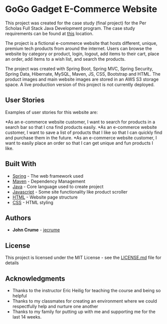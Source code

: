 # GoGo Gadget E-Commerce Website

This project was created for the case study (final project) for the Per Scholas Full Stack Java Development program. 
The case study requirements can be found at [this](https://github.com/jecrume/ecommerce-casestudy/blob/master/14-Weeks%20Java%20Developer%20-%20Case%20Study.pdf) location.

The project is a fictional e-commerce website that hosts different, unique, premium tech products
from around the internet. Users can browse the website by category or product, login, logout, add items to their cart, place an order, add items
to a wish list, and search the products.

The project was created with Spring Boot, Spring MVC, Spring Security, Spring Data, Hibernate, MySQL, Maven, JS, CSS, Bootstrap
and HTML. The product images and main website images are stored in an AWS S3 storage space. A live production version of
this project is not currently deployed.

## User Stories

Examples of user stories for this website are: 

*As an e-commerce website customer, I want to search for products in a search bar so that I cna find products easily.
*As an e-commerce website customer, I want to save a list of products that I like so that I can quickly find and purchase them in the future.
*As an e-commerce website customer, I want to easily place an order so that I can get unique and fun products I like.

## Built With

* [Spring](https://spring.io/) - The web framework used
* [Maven](https://maven.apache.org/) - Dependency Management
* [Java](https://docs.oracle.com/en/java/) - Core language used to create project
* [Javascript](https://developer.mozilla.org/en-US/docs/Web/JavaScript) - Some site functionality like product scroller
* [HTML](https://developer.mozilla.org/en-US/docs/Web/HTML) - Website page structure
* [CSS](https://developer.mozilla.org/en-US/docs/Web/CSS) - HTML styling


## Authors

* **John Crume** - [jecrume](https://github.com/jecrume)


## License

This project is licensed under the MIT License - see the [LICENSE.md](LICENSE.md) file for details

## Acknowledgments

* Thanks to the instructor Eric Heilig for teaching the course and being so helpful
* Thanks to my classmates for creating an environment where we could respectfully help and nurture one another
* Thanks to my family for putting up with me and supporting me for the last 14 weeks.

